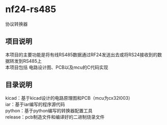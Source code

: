 # nf24-rs485
协议转换器

## 项目说明<br>
本项目的主要功能是将有线RS485数据通过RF24发送出去或将RS24接收到的数据转发到RS485上<br>
本项目包括 电路设计图、PCB以及mcu的C代码实现<br>

## 目录说明<br>
kicad：基于kicad设计的电路原理图和PCB（mcu为cx32l003）<br>
iar：基于iar编写的程序源代码<br>
python：基于python编写的转换器配置工具<br>
release：pcb制造文件和编译好的二进制烧录文件<br>
